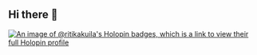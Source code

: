 ## Hi there 👋

<!--
**RitikaKuila/RitikaKuila** is a ✨ _special_ ✨ repository because its `README.md` (this file) appears on your GitHub profile.

Here are some ideas to get you started:

- 🔭 I’m currently working on ...
- 🌱 I’m currently learning ...
- 👯 I’m looking to collaborate on ...
- 🤔 I’m looking for help with ...
- 💬 Ask me about ...
- 📫 How to reach me: ...
- 😄 Pronouns: ...
- ⚡ Fun fact: ...
-->
[![An image of @ritikakuila's Holopin badges, which is a link to view their full Holopin profile](https://holopin.me/ritikakuila)](https://holopin.io/@ritikakuila)
